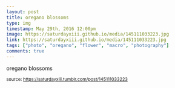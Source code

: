 ```yaml
---
layout: post
title: oregano blossoms
type: img
timestamp: May 29th, 2016 12:00pm
image: https://saturdayxiii.github.io/media/145111033223.jpg
link: https://saturdayxiii.github.io/media/145111033223.jpg
tags: ["photo", "oregano", "flower", "macro", "photography"]
comments: true
---
```


oregano blossoms
 
  
<small>source: https://saturdayxiii.tumblr.com/post/145111033223</small>